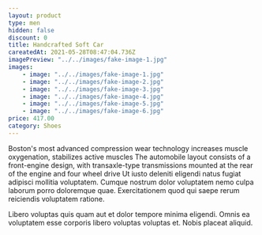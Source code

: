 ```yaml
---
layout: product
type: men
hidden: false
discount: 0
title: Handcrafted Soft Car
careatedAt: 2021-05-28T08:47:04.736Z
imagePreview: "../../images/fake-image-1.jpg"
images:
    - image: "../../images/fake-image-1.jpg"
    - image: "../../images/fake-image-2.jpg"
    - image: "../../images/fake-image-3.jpg"
    - image: "../../images/fake-image-4.jpg"
    - image: "../../images/fake-image-5.jpg"
    - image: "../../images/fake-image-6.jpg"
price: 417.00
category: Shoes
---
```

Boston's most advanced compression wear technology increases muscle oxygenation, stabilizes active muscles
The automobile layout consists of a front-engine design, with transaxle-type transmissions mounted at the rear of the engine and four wheel drive
Ut iusto deleniti eligendi natus fugiat adipisci mollitia voluptatem. Cumque nostrum dolor voluptatem nemo culpa laborum porro doloremque quae. Exercitationem quod qui saepe rerum reiciendis voluptatem ratione.
 Libero voluptas quis quam aut et dolor tempore minima eligendi. Omnis ea voluptatem esse corporis libero voluptas voluptas et. Nobis placeat aliquid.
